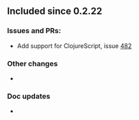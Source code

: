 
## Included since 0.2.22

### Issues and PRs:
- Add support for ClojureScript, issue [482](https://github.com/polyfy/polylith/issues/481)

### Other changes
- 

### Doc updates
- 
